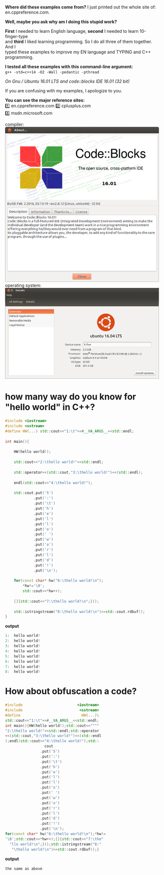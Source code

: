 **Where did these examples come from?**
I just printed out the whole site of: en.cppreference.com.  

**Well, maybe you ask why am I doing this stupid work?**  

**First** I needed to learn English language, **second** I needed to learn 10-finger-type  
and **third** I liked learning programming. So I do all three of them together. And I  
typed these examples to improve my EN language and TYPING and C++ programming.  

**I tested all these examples with this command-line argument:**  
`g++ -std=c++14 -O2 -Wall -pedantic -pthread`

*On Gnu / Ubuntu 16.01 LTS and code::blocks IDE 16.01 (32 bit)*

If you are confusing with my examples, I apologize to you.
  
**You can see the major reference sites:**  
    :one: en.cppreference.com
    :two: cplusplus.com  
    :three: msdn.microsoft.com  


compiler:
![my compiler](https://github.com/k-five/1000_examples_with_cpp/blob/master/codeblocks.png)
operating system:
![my OS](https://github.com/k-five/1000_examples_with_cpp/blob/master/os.png)


# how many way do you know for "hello world" in C++?
```C++
#include <iostream>
#include <sstream>
#define HW(...) std::cout<<"1:\t"<<#__VA_ARGS__<<std::endl;

int main(){

	HW(hello world!);

	std::cout<<"2:\thello world!"<<std::endl;

	std::operator<<(std::cout,"3:\thello world!")<<(std::endl);

	endl(std::cout<<"4:\thello world!");

	std::cout.put('5')
	         .put(':')
			 .put('\t')
			 .put('h')
			 .put('e')
			 .put('l')
			 .put('l')
			 .put('o')
			 .put(' ')
			 .put('w')
			 .put('o')
			 .put('r')
			 .put('l')
			 .put('d')
			 .put('!')
			 .put('\n');

	for(const char* hw("6:\thello world!\n");
		*hw!='\0';
		std::cout<<*hw++);

	[]{std::cout<<"7:\thello world!\n";}();

	std::istringstream("8:\thello world!\n")>>std::cout.rdbuf();
}
```

**output**

```c++
1:	hello world!
2:	hello world!
3:	hello world!
4:	hello world!
5:	hello world!
6:	hello world!
7:	hello world!
8:	hello world!

```

# How about obfuscation a code?
```C++
#include                         <iostream>
#include                          <sstream>
#define                            HW(...)\
std::cout<<"1:\t"<<#__VA_ARGS__<<std::endl;
int main(){HW(hello world!);std::cout<<""""
"2:\thello world!"<<std::endl;std::operator
<<(std::cout,"3:\thello world!")<<(std::endl
);endl(std::cout<<"4:\thello world!");std::
                  cout
                .put('5')
                .put(':')
                .put('\t')
                .put('h')
                .put('e')
                .put('l')
                .put('l')
                .put('o')
                .put(' ')
                .put('w')
                .put('o')
                .put('r')
                .put('l')
                .put('d')
                .put('!')
                .put('\n');
for(const char* hw("6:\thello world!\n");*hw!=
'\0';std::cout<<*hw++);[]{std::cout<<"7:\the"
  "llo world!\n";}();std::istringstream("8:"
   "\thello world!\n")>>std::cout.rdbuf();}
```
**output**

`the same as above`